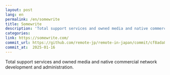 ```yaml
---
layout: post
lang: en
permalink: /en/somewrite
title: Somewrite
description: 'Total support services and owned media and native commercial network development and administration.'
categories: 
link: https://somewrite.com/
commit_url: https://github.com/remote-jp/remote-in-japan/commit/cf8ada8eae0f29603e476cd235d4527e9ea268e4
commit_at:  2025-01-16
---
```


<p>Total support services and owned media and native commercial network development and administration.</p>

